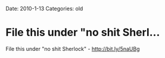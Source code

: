 Date: 2010-1-13
Categories: old

# File this under "no shit Sherl...

File this under "no shit Sherlock" -  <a href="http://bit.ly/5naUBg" rel="nofollow">http://bit.ly/5naUBg</a>
